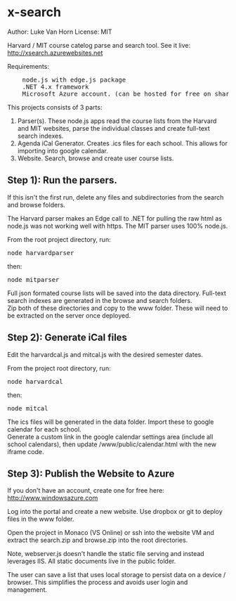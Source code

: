 x-search 
=======
Author: Luke Van Horn
License: MIT


Harvard / MIT course catelog parse and search tool.  See it live:  http://xsearch.azurewebsites.net

Requirements:
<pre>
    node.js with edge.js package
    .NET 4.x framework
    Microsoft Azure account. (can be hosted for free on shared website instance)
</pre>

This projects consists of 3 parts:

1. Parser(s).  These node.js apps read the course lists from the Harvard and MIT websites, parse the individual classes and create full-text search indexes.
2. Agenda iCal Generator.   Creates .ics files for each school.  This allows for importing into google calendar. 
3. Website.  Search, browse and create user course lists.   

## Step 1): Run the parsers.  

If this isn't the first run, delete any files and subdirectories from the search and browse folders.

The Harvard parser makes an Edge call to .NET for pulling the raw html as node.js was not working well with https.  The MIT parser uses 100% node.js.  

From the root project directory, run:
    <pre>node harvardparser</pre>
then:
    <pre>node mitparser</pre>

Full json formated course lists will be saved into the data directory.  Full-text search indexes are generated in the browse and search folders.  
Zip both of these directories and copy to the www folder.  These will need to be extracted on the server once deployed.


## Step 2): Generate iCal files

Edit the harvardcal.js and mitcal.js with the desired semester dates.

From the project root directory, run:
    <pre>node harvardcal</pre>
then: 
    <pre>node mitcal</pre>

The ics files will be generated in the data folder.  Import these to google calendar for each school.  
Generate a custom link in the google calendar settings area (include all school calendars), then update /www/public/calendar.html with the new iframe code. 


## Step 3): Publish the Website to Azure

If you don't have an account, create one for free here: http://www.windowsazure.com

Log into the portal and create a new website.  Use dropbox or git to deploy files in the www folder.  

Open the project in Monaco (VS Online) or ssh into the website VM and extract the search.zip and browse.zip into the root directories.   

Note, webserver.js doesn't handle the static file serving and instead leverages IIS.  All static documents live in the public folder.  

The user can save a list that uses local storage to persist data on a device / browser.  This simplifies the process and avoids user login and management.  




